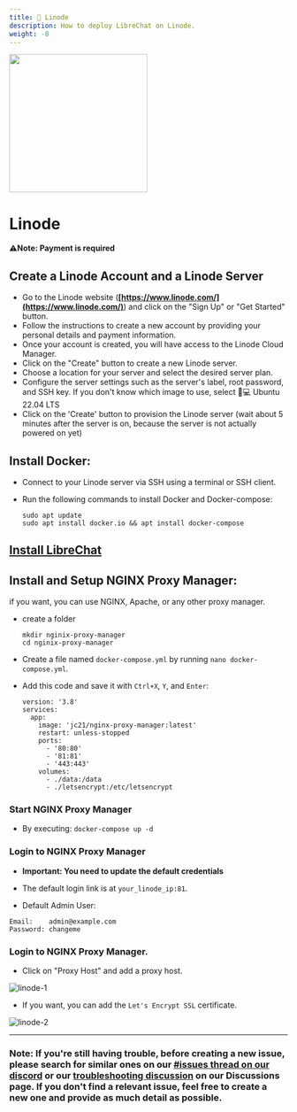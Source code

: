 ```yaml
---
title: 🐧 Linode
description: How to deploy LibreChat on Linode.
weight: -8
---
```

<img src="https://github.com/danny-avila/LibreChat/assets/32828263/d6e430db-518a-4779-83d3-a2d177907df1" width="250">

# Linode

⚠️**Note: Payment is required**

## Create a Linode Account and a Linode Server
- Go to the Linode website (**[https://www.linode.com/](https://www.linode.com/)**) and click on the "Sign Up" or "Get Started" button.
- Follow the instructions to create a new account by providing your personal details and payment information.
- Once your account is created, you will have access to the Linode Cloud Manager.
- Click on the "Create" button to create a new Linode server.
- Choose a location for your server and select the desired server plan.
- Configure the server settings such as the server's label, root password, and SSH key. If you don't know which image to use, select 🐧💻 Ubuntu 22.04 LTS
- Click on the 'Create' button to provision the Linode server (wait about 5 minutes after the server is on, because the server is not actually powered on yet)

## Install Docker:
- Connect to your Linode server via SSH using a terminal or SSH client.
- Run the following commands to install Docker and Docker-compose:

  ```
  sudo apt update
  sudo apt install docker.io && apt install docker-compose
  ```
## [Install LibreChat](../install/installation/docker_compose_install.md)

## Install and Setup NGINX Proxy Manager:

if you want, you can use NGINX, Apache, or any other proxy manager.

- create a folder

  ```
  mkdir nginix-proxy-manager
  cd nginix-proxy-manager
  ```

- Create a file named `docker-compose.yml` by running `nano docker-compose.yml`.

- Add this code and save it with `Ctrl+X`, `Y`, and `Enter`:

  ```
  version: '3.8'
  services:
    app:
      image: 'jc21/nginx-proxy-manager:latest'
      restart: unless-stopped
      ports:
        - '80:80'
        - '81:81'
        - '443:443'
      volumes:
        - ./data:/data
        - ./letsencrypt:/etc/letsencrypt
  ```

### Start NGINX Proxy Manager

 - By executing: `docker-compose up -d`

### Login to NGINX Proxy Manager
  - **Important: You need to update the default credentials**

  - The default login link is at `your_linode_ip:81`.

  - Default Admin User:

 ```
Email:    admin@example.com
Password: changeme
 ```

### Login to NGINX Proxy Manager.
  - Click on "Proxy Host" and add a proxy host.

![linode-1](https://github.com/danny-avila/LibreChat/assets/32828263/798014ce-6e71-4e1f-9637-3f5f2a7fe402)


- If you want, you can add the `Let's Encrypt SSL` certificate.

![linode-2](https://github.com/danny-avila/LibreChat/assets/32828263/5bd03be9-1e72-4801-8694-db2c540a2833)


---

### Note: If you're still having trouble, before creating a new issue, please search for similar ones on our [#issues thread on our discord](https://discord.gg/weqZFtD9C4) or our [troubleshooting discussion](https://github.com/danny-avila/LibreChat/discussions/categories/troubleshooting) on our Discussions page. If you don't find a relevant issue, feel free to create a new one and provide as much detail as possible.
